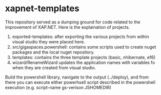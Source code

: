 xapnet-templates
================

This repository served as a dumping ground for code related to the improvement of XAP.NET. Here is the explaination of projects.

1. exported-templates: after exporting the various projects from within visual studio they were placed here.
1. src/gigaspaces.powershell: contains some scripts used to create nuget packages and the local nuget repository.
1. templates: contains the three template projects (basic, nhibernate, ef6)
1. wizard/RenameWizard updates the application names with variables fo when they are created from visual studio.


Build the powershell library, navigate to the output (../deploy), and from there you can execute either powerhsell script described in the powershell execution (e.g. script-name gs-verison JSHOMEDIR)
